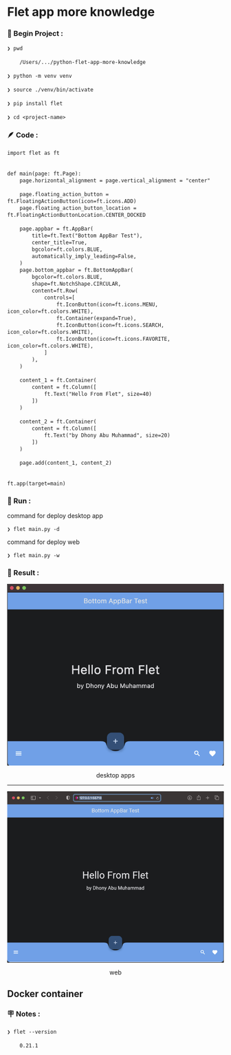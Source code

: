 # Flet app more knowledge


### &#x1F530; Begin Project :

    ❯ pwd

        /Users/.../python-flet-app-more-knowledge

    ❯ python -m venv venv

    ❯ source ./venv/bin/activate

    ❯ pip install flet

    ❯ cd <project-name>


### &#x1FAB6; Code :

    import flet as ft


    def main(page: ft.Page):
        page.horizontal_alignment = page.vertical_alignment = "center"

        page.floating_action_button = ft.FloatingActionButton(icon=ft.icons.ADD)
        page.floating_action_button_location = ft.FloatingActionButtonLocation.CENTER_DOCKED

        page.appbar = ft.AppBar(
            title=ft.Text("Bottom AppBar Test"),
            center_title=True,
            bgcolor=ft.colors.BLUE,
            automatically_imply_leading=False,
        )
        page.bottom_appbar = ft.BottomAppBar(
            bgcolor=ft.colors.BLUE,
            shape=ft.NotchShape.CIRCULAR,
            content=ft.Row(
                controls=[
                    ft.IconButton(icon=ft.icons.MENU, icon_color=ft.colors.WHITE),
                    ft.Container(expand=True),
                    ft.IconButton(icon=ft.icons.SEARCH, icon_color=ft.colors.WHITE),
                    ft.IconButton(icon=ft.icons.FAVORITE, icon_color=ft.colors.WHITE),
                ]
            ),
        )

        content_1 = ft.Container(
            content = ft.Column([
                ft.Text("Hello From Flet", size=40)
            ])
        )

        content_2 = ft.Container(
            content = ft.Column([
                ft.Text("by Dhony Abu Muhammad", size=20)
            ])
        )

        page.add(content_1, content_2)


    ft.app(target=main)




### &#x1F3C3; Run :

command for deploy desktop app

    ❯ flet main.py -d 


command for deploy web

    ❯ flet main.py -w

    

### &#x1F3C5; Result :

<p align="center">
    <img src="./gambar-petunjuk/ss_flet_app_desk_1.png" alt="ss_flet_app_desk_1" style="display: block; margin: 0 auto;">
</p>
<p align="center">desktop apps</p>

---

<p align="center">
    <img src="./gambar-petunjuk/ss_flet_app_web_1.png" alt="under_conss_flet_app_web_1struction_small" style="display: block; margin: 0 auto;">
</p>
<p align="center">web</p>


## Docker container



### &#x1FAA7; Notes :

    ❯ flet --version

        0.21.1
